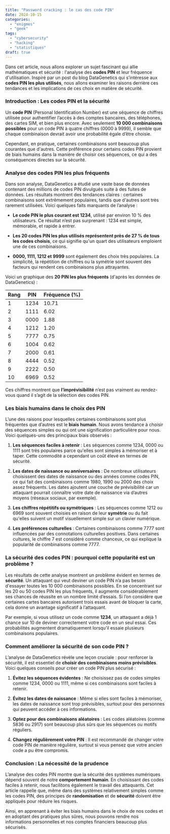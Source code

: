 ```yaml
---
title: "Password cracking : le cas des code PIN"
date: 2024-10-15
categories: 
  - "enigmes"
  - "geek"
tags: 
  - "cybersecurity"
  - "hacking"
  - "statistiques"
draft: true
---
```


Dans cet article, nous allons explorer un sujet fascinant qui allie mathématiques et sécurité : l'analyse des **codes PIN** et leur fréquence d'utilisation. Inspiré par un post du blog DataGenetics qui s’intéresse aux **codes PIN les plus utilisés**, nous allons examiner les raisons derrière ces tendances et les implications de ces choix en matière de sécurité.

### Introduction : Les codes PIN et la sécurité

Un **code PIN** (Personal Identification Number) est une séquence de chiffres utilisée pour authentifier l’accès à des comptes bancaires, des téléphones, des cartes SIM, et bien plus encore. Avec seulement **10 000 combinaisons possibles** pour un code PIN à quatre chiffres (0000 à 9999), il semble que chaque combinaison devrait avoir une probabilité égale d’être choisie.

Cependant, en pratique, certaines combinaisons sont beaucoup plus courantes que d'autres. Cette préférence pour certains codes PIN provient de biais humains dans la manière de choisir ces séquences, ce qui a des conséquences directes sur la sécurité.

### Analyse des codes PIN les plus fréquents

Dans son analyse, DataGenetics a étudié une vaste base de données contenant des millions de codes PIN divulgués suite à des fuites de données. Les résultats montrent des tendances claires : certaines combinaisons sont extrêmement populaires, tandis que d'autres sont très rarement utilisées. Voici quelques faits marquants de l’analyse :

- **Le code PIN le plus courant est 1234**, utilisé par environ 10 % des utilisateurs. Ce résultat n’est pas surprenant : 1234 est simple, mémorable, et rapide à entrer.

- **Les 20 codes PIN les plus utilisés représentent près de 27 % de tous les codes choisis**, ce qui signifie qu'un quart des utilisateurs emploient une de ces combinaisons.

- **0000, 1111, 1212 et 9999** sont également des choix très populaires. La simplicité, la répétition de chiffres ou la symétrie sont souvent des facteurs qui rendent ces combinaisons plus attrayantes.

Voici un graphique des **20 PIN les plus fréquents** (d'après les données de DataGenetics) :

| Rang | PIN | Fréquence (%) |
| --- | --- | --- |
| 1 | 1234 | 10.71 |
| 2 | 1111 | 6.02 |
| 3 | 0000 | 1.88 |
| 4 | 1212 | 1.20 |
| 5 | 7777 | 0.75 |
| 6 | 1004 | 0.62 |
| 7 | 2000 | 0.61 |
| 8 | 4444 | 0.52 |
| 9 | 2222 | 0.50 |
| 10 | 6969 | 0.52 |

Ces chiffres montrent que **l’imprévisibilité** n’est pas vraiment au rendez-vous quand il s’agit de la sélection des codes PIN.

### Les biais humains dans le choix des PIN

L’une des raisons pour lesquelles certaines combinaisons sont plus fréquentes que d’autres est le **biais humain**. Nous avons tendance à choisir des séquences simples ou qui ont une signification particulière pour nous. Voici quelques-uns des principaux biais observés :

1. **Les séquences faciles à retenir** : Les séquences comme 1234, 0000 ou 1111 sont très populaires parce qu'elles sont simples à mémoriser et à taper. Cette commodité a cependant un coût élevé en termes de sécurité.

3. **Les dates de naissance ou anniversaires** : De nombreux utilisateurs choisissent des dates de naissance ou des années comme codes PIN, ce qui fait des combinaisons comme 1980, 1990 ou 2000 des choix assez fréquents. Les dates ajoutent une couche de prévisibilité car un attaquant pourrait connaître votre date de naissance via d’autres moyens (réseaux sociaux, par exemple).

5. **Les chiffres répétitifs ou symétriques** : Les séquences comme 1212 ou 6969 sont souvent choisies en raison de leur **symétrie** ou du fait qu'elles suivent un motif visuellement simple sur un clavier numérique.

7. **Les préférences culturelles** : Certaines combinaisons comme 7777 sont influencées par des connotations culturelles positives. Dans certaines cultures, le chiffre 7 est considéré comme chanceux, ce qui explique la popularité de combinaisons comme 7777.

### La sécurité des codes PIN : pourquoi cette popularité est un problème ?

Les résultats de cette analyse montrent un problème évident en termes de **sécurité**. Un attaquant qui veut deviner un code PIN n’a pas besoin d'essayer toutes les 10 000 combinaisons possibles. En se concentrant sur les 20 ou 50 codes PIN les plus fréquents, il augmente considérablement ses chances de réussite en un nombre limité d’essais. Si l’on considère que certaines cartes bancaires autorisent trois essais avant de bloquer la carte, cela donne un avantage significatif à l’attaquant.

Par exemple, si vous utilisez un code comme **1234**, un attaquant a déjà 1 chance sur 10 de deviner correctement votre code en un seul essai. Ces probabilités augmentent dramatiquement lorsqu’il essaie plusieurs combinaisons populaires.

### Comment améliorer la sécurité de son code PIN ?

L’analyse de DataGenetics révèle une leçon cruciale : pour renforcer la sécurité, il est essentiel de **choisir des combinaisons moins prévisibles**. Voici quelques conseils pour créer un code PIN plus sécurisé :

1. **Évitez les séquences évidentes** : Ne choisissez pas de codes simples comme 1234, 0000 ou 1111, même si ces combinaisons sont faciles à retenir.

3. **Évitez les dates de naissance** : Même si elles sont faciles à mémoriser, les dates de naissance sont trop prévisibles, surtout pour des personnes qui peuvent accéder à ces informations.

5. **Optez pour des combinaisons aléatoires** : Les codes aléatoires (comme 5836 ou 2917) sont beaucoup plus sûrs que les séquences ou motifs réguliers.

7. **Changez régulièrement votre PIN** : Il est recommandé de changer votre code PIN de manière régulière, surtout si vous pensez que votre ancien code a pu être compromis.

### Conclusion : La nécessité de la prudence

L’analyse des codes PIN montre que la sécurité des systèmes numériques dépend souvent de notre **comportement humain**. En choisissant des codes faciles à retenir, nous facilitons également le travail des attaquants. Cet article rappelle que, même dans des systèmes relativement simples comme les codes PIN, des principes de **randomisation** et de **sécurité** doivent être appliqués pour réduire les risques.

Ainsi, en apprenant à éviter les biais humains dans le choix de nos codes et en adoptant des pratiques plus sûres, nous pouvons rendre nos informations personnelles et nos comptes financiers beaucoup plus sécurisés.
